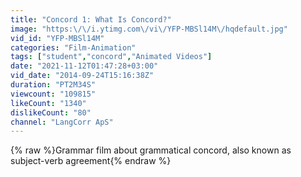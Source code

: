 ```yaml
---
title: "Concord 1: What Is Concord?"
image: "https:\/\/i.ytimg.com\/vi\/YFP-MBSl14M\/hqdefault.jpg"
vid_id: "YFP-MBSl14M"
categories: "Film-Animation"
tags: ["student","concord","Animated Videos"]
date: "2021-11-12T01:47:28+03:00"
vid_date: "2014-09-24T15:16:38Z"
duration: "PT2M34S"
viewcount: "109815"
likeCount: "1340"
dislikeCount: "80"
channel: "LangCorr ApS"
---
```

{% raw %}Grammar film about grammatical concord, also known as subject-verb agreement{% endraw %}
